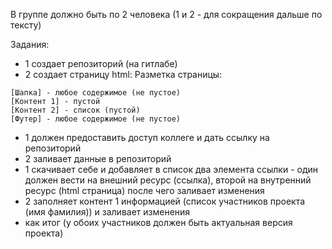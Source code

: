 В группе должно быть по 2 человека (1 и 2 - для сокращения дальше по 
тексту)

Задания:
- 1 создает репозиторий (на гитлабе)
- 2 создает страницу html:
Разметка страницы:
```
[Шапка] - любое содержимое (не пустое)
[Контент 1] - пустой
[Контент 2] - список (пустой)
[Футер] - любое содержимое (не пустое)
```
- 1 должен предоставить доступ коллеге и дать ссылку на репозиторий
- 2 заливает данные в репозиторий
- 1 скачивает себе и добавляет в список два элемента ссылки - 
            один должен вести на внешний ресурс (ссылка),
            второй на внутренний ресурс (html страница) после чего заливает изменения
- 2 заполняет контент 1 информацией (список участников проекта (имя фамилия)) и заливает изменения
- как итог (у обоих участников должен быть актуальная версия проекта)



